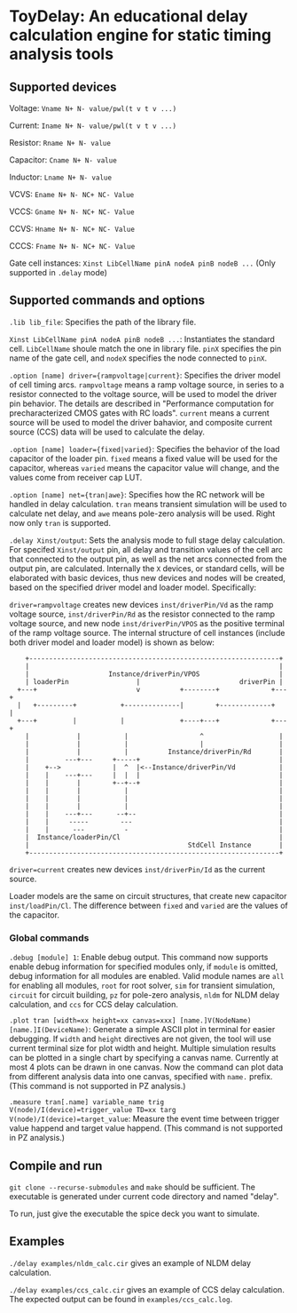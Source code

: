 # ToyDelay: An educational delay calculation engine for static timing analysis tools

## Supported devices
Voltage: `Vname N+ N- value/pwl(t v t v ...)`

Current: `Iname N+ N- value/pwl(t v t v ...)`

Resistor: `Rname N+ N- value`

Capacitor: `Cname N+ N- value`

Inductor: `Lname N+ N- value`

VCVS: `Ename N+ N- NC+ NC- Value`

VCCS: `Gname N+ N- NC+ NC- Value`

CCVS: `Hname N+ N- NC+ NC- Value`

CCCS: `Fname N+ N- NC+ NC- Value`

Gate cell instances: `Xinst LibCellName pinA nodeA pinB nodeB ...` (Only supported in `.delay` mode) 

## Supported commands and options

`.lib lib_file`: Specifies the path of the library file.

`Xinst LibCellName pinA nodeA pinB nodeB ...`: Instantiates the standard cell. `LibCellName` shoule match the one in library file. `pinX` specifies the pin name of the gate cell, and `nodeX` specifies the node connected to `pinX`. 

`.option [name] driver={rampvoltage|current}`: Specifies the driver model of cell timing arcs. `rampvoltage` means a ramp voltage source, in series to a resistor connected to the voltage source, will be used to model the driver pin behavior. The details are described in "Performance computation for precharacterized CMOS gates with RC loads". `current` means a current source will be used to model the driver bahavior, and composite current source (CCS) data will be used to calculate the delay.

`.option [name] loader={fixed|varied}`: Specifies the behavior of the load capacitor of the loader pin. `fixed` means a fixed value will be used for the capacitor, whereas `varied` means the capacitor value will change, and the values come from receiver cap LUT.

`.option [name] net={tran|awe}`: Specifies how the RC network will be handled in delay calculation. `tran` means transient simulation will be used to calculate net delay, and `awe` means pole-zero analysis will be used. Right now only `tran` is supported.

`.delay Xinst/output`: Sets the analysis mode to full stage delay calculation. For specifed `Xinst/output` pin, all delay and transition values of the cell arc that connected to the output pin, as well as the net arcs connected from the output pin, are calculated. Internally the `X` devices, or standard cells, will be elaborated with basic devices, thus new devices and nodes will be created, based on the specified driver model and loader model. Specifically:

  `driver=rampvoltage` creates new devices `inst/driverPin/Vd` as the ramp voltage source, `inst/driverPin/Rd` as the resistor connected to the ramp voltage source, and new node `inst/driverPin/VPOS` as the positive terminal of the ramp voltage source. The internal structure of cell instances (include both driver model and loader model) is shown as below:

```
    +---------------------------------------------------------------+  
    |                                                               |  
    |                    Instance/driverPin/VPOS                    |  
    | loaderPin                 |                         driverPin |  
  +---+                         v          +--------+             +---+
  |   +---------+           +--------------|        +-------------+   |
  +---+         |           |              +----+---+             +---+
    |            |           |                  ^                   |  
    |            |           |                  |                   |  
    |            |           |          Instance/driverPin/Rd       |  
    |         ---+---     +-----+                                   |  
    |    +-->             |  ^  |<--Instance/driverPin/Vd           |  
    |    |    ---+---     |  |  |                                   |  
    |    |       |        +--+--+                                   |  
    |    |       |           |                                      |  
    |    |       |           |                                      |  
    |    |       |           |                                      |  
    |    |    ---+---      --+--                                    |  
    |    |     -----        ---                                     |  
    |    |      ---          -                                      |  
    |  Instance/loaderPin/Cl                                        |  
    |                                        StdCell Instance       |  
    +---------------------------------------------------------------+  
```

  `driver=current` creates new devices `inst/driverPin/Id` as the current source.

  Loader models are the same on circuit structures, that create new capacitor `inst/loadPin/Cl`. The difference between `fixed` and `varied` are the values of the capacitor.

### Global commands

`.debug [module] 1`: Enable debug output. This command now supports enable debug information for specified modules only, if `module` is omitted, debug information for all modules are enabled. Valid module names are `all` for enabling all modules, `root` for root solver, `sim` for transient simulation, `circuit` for circuit building, `pz` for pole-zero analysis, `nldm` for NLDM delay calculation, and `ccs` for CCS delay calculation.

`.plot tran [width=xx height=xx canvas=xxx] [name.]V(NodeName) [name.]I(DeviceName)`: Generate a simple ASCII plot in terminal for easier debugging. If `width` and `height` directives are not given, the tool will use current terminal size for plot width and height. Multiple simulation results can be plotted in a single chart by specifying a canvas name. Currently at most 4 plots can be drawn in one canvas. Now the command can plot data from different analysis data into one canvas, specified with `name.` prefix. (This command is not supported in PZ analysis.)

`.measure tran[.name] variable_name trig V(node)/I(device)=trigger_value TD=xx targ V(node)/I(device)=target_value`: Measure the event time between trigger value happend and target value happend. (This command is not supported in PZ analysis.)

## Compile and run
`git clone --recurse-submodules` and `make` should be sufficient. The executable is generated under current code directory and named "delay".

To run, just give the executable the spice deck you want to simulate. 

## Examples

`./delay examples/nldm_calc.cir` gives an example of NLDM delay calculation.

`./delay examples/ccs_calc.cir` gives an example of CCS delay calculation. The expected output can be found in `examples/ccs_calc.log`.

